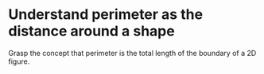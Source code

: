 # Understand perimeter as the distance around a shape

Grasp the concept that perimeter is the total length of the boundary of a 2D figure.

